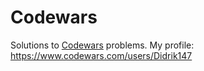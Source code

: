 # Codewars

Solutions to [Codewars](https://www.codewars.com/) problems. 
My profile: https://www.codewars.com/users/Didrik147